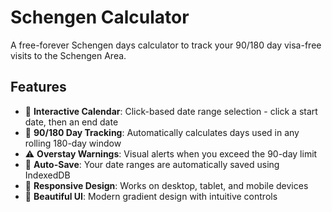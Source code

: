# Schengen Calculator

A free-forever Schengen days calculator to track your 90/180 day visa-free visits to the Schengen Area.

## Features

- 📅 **Interactive Calendar**: Click-based date range selection - click a start date, then an end date
- 🔄 **90/180 Day Tracking**: Automatically calculates days used in any rolling 180-day window
- ⚠️ **Overstay Warnings**: Visual alerts when you exceed the 90-day limit
- 💾 **Auto-Save**: Your date ranges are automatically saved using IndexedDB
- 📱 **Responsive Design**: Works on desktop, tablet, and mobile devices
- 🎨 **Beautiful UI**: Modern gradient design with intuitive controls

 